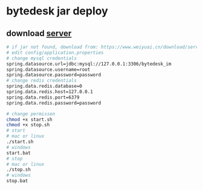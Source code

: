 <!--
 * @Author: jackning 270580156@qq.com
 * @Date: 2024-08-09 10:08:02
 * @LastEditors: jackning 270580156@qq.com
 * @LastEditTime: 2024-08-28 09:26:22
 * @Description: bytedesk.com https://github.com/Bytedesk/bytedesk
 *   Please be aware of the BSL license restrictions before installing Bytedesk IM – 
 *  selling, reselling, or hosting Bytedesk IM as a service is a breach of the terms and automatically terminates your rights under the license. 
 *  仅支持企业内部员工自用，严禁私自用于销售、二次销售或者部署SaaS方式销售 
 *  Business Source License 1.1: https://github.com/Bytedesk/bytedesk/blob/main/LICENSE 
 *  contact: 270580156@qq.com 
 *  联系：270580156@qq.com
 * Copyright (c) 2024 by bytedesk.com, All Rights Reserved. 
-->
# bytedesk jar deploy

## download [server](https://www.weiyuai.cn/download/server.zip)

```bash
# if jar not found, download from: https://www.weiyuai.cn/download/server.zip
# edit config/application.properties
# change mysql credentials
spring.datasource.url=jdbc:mysql://127.0.0.1:3306/bytedesk_im
spring.datasource.username=root
spring.datasource.password=password
# change redis credentials
spring.data.redis.database=0
spring.data.redis.host=127.0.0.1
spring.data.redis.port=6379
spring.data.redis.password=password

# change permisson
chmod +x start.sh
chmod +x stop.sh
# start
# mac or linux
./start.sh
# windows
start.bat
# stop
# mac or linux
./stop.sh
# windows
stop.bat
```
